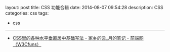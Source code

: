 layout: post
title: CSS 功能合辑
date: 2014-08-07 09:54:28
description: CSS 
categories: css
tags:
- css
---
* [CSS里的各种水平垂直居中基础写法 - 家乡的云_月的笔记 - 前端网（W3Cfuns）](http://www.w3cfuns.com/blog-5448829-5399589.html)